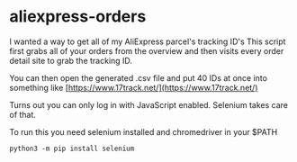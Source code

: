 # aliexpress-orders

I wanted a way to get all of my AliExpress parcel's tracking ID's
This script first grabs all of your orders from the overview and then visits every order detail site to grab the tracking ID.

You can then open the generated .csv file and put 40 IDs at once into something like [https://www.17track.net/](https://www.17track.net/)

Turns out you can only log in with JavaScript enabled.
Selenium takes care of that.

To run this you need selenium installed and chromedriver in your $PATH

`python3 -m pip install selenium`